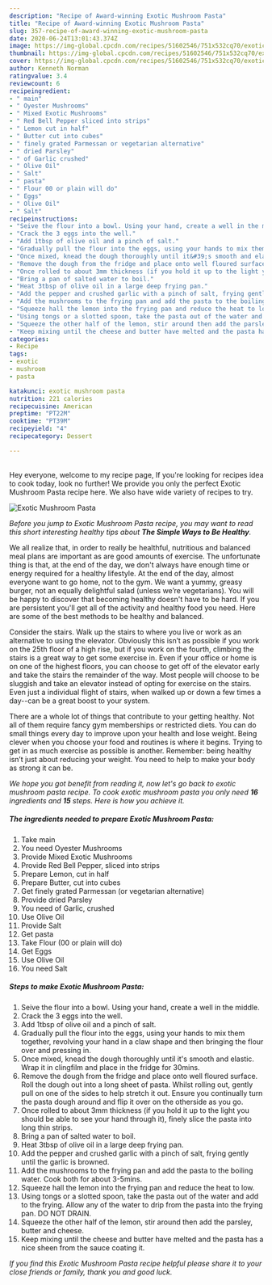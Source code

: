 ```yaml
---
description: "Recipe of Award-winning Exotic Mushroom Pasta"
title: "Recipe of Award-winning Exotic Mushroom Pasta"
slug: 357-recipe-of-award-winning-exotic-mushroom-pasta
date: 2020-06-24T13:01:43.374Z
image: https://img-global.cpcdn.com/recipes/51602546/751x532cq70/exotic-mushroom-pasta-recipe-main-photo.jpg
thumbnail: https://img-global.cpcdn.com/recipes/51602546/751x532cq70/exotic-mushroom-pasta-recipe-main-photo.jpg
cover: https://img-global.cpcdn.com/recipes/51602546/751x532cq70/exotic-mushroom-pasta-recipe-main-photo.jpg
author: Kenneth Norman
ratingvalue: 3.4
reviewcount: 6
recipeingredient:
- " main"
- " Oyester Mushrooms"
- " Mixed Exotic Mushrooms"
- " Red Bell Pepper sliced into strips"
- " Lemon cut in half"
- " Butter cut into cubes"
- " finely grated Parmessan or vegetarian alternative"
- " dried Parsley"
- " of Garlic crushed"
- " Olive Oil"
- " Salt"
- " pasta"
- " Flour 00 or plain will do"
- " Eggs"
- " Olive Oil"
- " Salt"
recipeinstructions:
- "Seive the flour into a bowl. Using your hand, create a well in the middle."
- "Crack the 3 eggs into the well."
- "Add 1tbsp of olive oil and a pinch of salt."
- "Gradually pull the flour into the eggs, using your hands to mix them together, revolving your hand in a claw shape and then bringing the flour over and pressing in."
- "Once mixed, knead the dough thoroughly until it&#39;s smooth and elastic. Wrap it in clingfilm and place in the fridge for 30mins."
- "Remove the dough from the fridge and place onto well floured surface. Roll the dough out into a long sheet of pasta. Whilst rolling out, gently pull on one of the sides to help stretch it out. Ensure you continually turn the pasta dough around and flip it over on the otherside as you go."
- "Once rolled to about 3mm thickness (if you hold it up to the light you should be able to see your hand through it), finely slice the pasta into long thin strips."
- "Bring a pan of salted water to boil."
- "Heat 3tbsp of olive oil in a large deep frying pan."
- "Add the pepper and crushed garlic with a pinch of salt, frying gently until the garlic is browned."
- "Add the mushrooms to the frying pan and add the pasta to the boiling water. Cook both for about 3-5mins."
- "Squeeze hall the lemon into the frying pan and reduce the heat to low."
- "Using tongs or a slotted spoon, take the pasta out of the water and add to the frying. Allow any of the water to drip from the pasta into the frying pan. DO NOT DRAIN."
- "Squeeze the other half of the lemon, stir around then add the parsley, butter and cheese."
- "Keep mixing until the cheese and butter have melted and the pasta has a nice sheen from the sauce coating it."
categories:
- Recipe
tags:
- exotic
- mushroom
- pasta

katakunci: exotic mushroom pasta 
nutrition: 221 calories
recipecuisine: American
preptime: "PT22M"
cooktime: "PT39M"
recipeyield: "4"
recipecategory: Dessert

---
```

<br>
Hey everyone, welcome to my recipe page, If you're looking for recipes idea to cook today, look no further! We provide you only the perfect Exotic Mushroom Pasta recipe here. We also have wide variety of recipes to try.
<br>


![Exotic Mushroom Pasta](https://img-global.cpcdn.com/recipes/51602546/751x532cq70/exotic-mushroom-pasta-recipe-main-photo.jpg)

<i>Before you jump to Exotic Mushroom Pasta recipe, you may want to read this short interesting healthy tips about <strong>The Simple Ways to Be Healthy</strong>.</i>

We all realize that, in order to really be healthful, nutritious and balanced meal plans are important as are good amounts of exercise. The unfortunate thing is that, at the end of the day, we don't always have enough time or energy required for a healthy lifestyle. At the end of the day, almost everyone want to go home, not to the gym. We want a yummy, greasy burger, not an equally delightful salad (unless we’re vegetarians). You will be happy to discover that becoming healthy doesn't have to be hard. If you are persistent you'll get all of the activity and healthy food you need. Here are some of the best methods to be healthy and balanced.

Consider the stairs. Walk up the stairs to where you live or work as an alternative to using the elevator. Obviously this isn’t as possible if you work on the 25th floor of a high rise, but if you work on the fourth, climbing the stairs is a great way to get some exercise in. Even if your office or home is on one of the highest floors, you can choose to get off of the elevator early and take the stairs the remainder of the way. Most people will choose to be sluggish and take an elevator instead of opting for exercise on the stairs. Even just a individual flight of stairs, when walked up or down a few times a day--can be a great boost to your system. 

There are a whole lot of things that contribute to your getting healthy. Not all of them require fancy gym memberships or restricted diets. You can do small things every day to improve upon your health and lose weight. Being clever when you choose your food and routines is where it begins. Trying to get in as much exercise as possible is another. Remember: being healthy isn’t just about reducing your weight. You need to help to make your body as strong it can be. 


<i>We hope you got benefit from reading it, now let's go back to exotic mushroom pasta recipe. To cook exotic mushroom pasta you only need <strong>16</strong> ingredients and <strong>15</strong> steps. Here is how you achieve it.
</i>

##### The ingredients needed to prepare Exotic Mushroom Pasta:

1. Take  main
1. You need  Oyester Mushrooms
1. Provide  Mixed Exotic Mushrooms
1. Provide  Red Bell Pepper, sliced into strips
1. Prepare  Lemon, cut in half
1. Prepare  Butter, cut into cubes
1. Get  finely grated Parmessan (or vegetarian alternative)
1. Provide  dried Parsley
1. You need  of Garlic, crushed
1. Use  Olive Oil
1. Provide  Salt
1. Get  pasta
1. Take  Flour (00 or plain will do)
1. Get  Eggs
1. Use  Olive Oil
1. You need  Salt


##### Steps to make Exotic Mushroom Pasta:

1. Seive the flour into a bowl. Using your hand, create a well in the middle.
1. Crack the 3 eggs into the well.
1. Add 1tbsp of olive oil and a pinch of salt.
1. Gradually pull the flour into the eggs, using your hands to mix them together, revolving your hand in a claw shape and then bringing the flour over and pressing in.
1. Once mixed, knead the dough thoroughly until it&#39;s smooth and elastic. Wrap it in clingfilm and place in the fridge for 30mins.
1. Remove the dough from the fridge and place onto well floured surface. Roll the dough out into a long sheet of pasta. Whilst rolling out, gently pull on one of the sides to help stretch it out. Ensure you continually turn the pasta dough around and flip it over on the otherside as you go.
1. Once rolled to about 3mm thickness (if you hold it up to the light you should be able to see your hand through it), finely slice the pasta into long thin strips.
1. Bring a pan of salted water to boil.
1. Heat 3tbsp of olive oil in a large deep frying pan.
1. Add the pepper and crushed garlic with a pinch of salt, frying gently until the garlic is browned.
1. Add the mushrooms to the frying pan and add the pasta to the boiling water. Cook both for about 3-5mins.
1. Squeeze hall the lemon into the frying pan and reduce the heat to low.
1. Using tongs or a slotted spoon, take the pasta out of the water and add to the frying. Allow any of the water to drip from the pasta into the frying pan. DO NOT DRAIN.
1. Squeeze the other half of the lemon, stir around then add the parsley, butter and cheese.
1. Keep mixing until the cheese and butter have melted and the pasta has a nice sheen from the sauce coating it.


<i>If you find this Exotic Mushroom Pasta recipe helpful please share it to your close friends or family, thank you and good luck.</i>
